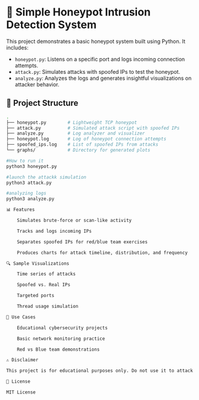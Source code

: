 
# 🐍 Simple Honeypot Intrusion Detection System

This project demonstrates a basic honeypot system built using Python. It includes:

- `honeypot.py`: Listens on a specific port and logs incoming connection attempts.
- `attack.py`: Simulates attacks with spoofed IPs to test the honeypot.
- `analyze.py`: Analyzes the logs and generates insightful visualizations on attacker behavior.

## 📁 Project Structure

```bash
.
├── honeypot.py        # Lightweight TCP honeypot
├── attack.py          # Simulated attack script with spoofed IPs
├── analyze.py         # Log analyzer and visualizer
├── honeypot.log       # Log of honeypot connection attempts
├── spoofed_ips.log    # List of spoofed IPs from attacks
└── graphs/            # Directory for generated plots

#How to run it
python3 honeypot.py

#launch the attackk simulation
python3 attack.py

#analyzing logs
python3 analyze.py

📊 Features

    Simulates brute-force or scan-like activity

    Tracks and logs incoming IPs

    Separates spoofed IPs for red/blue team exercises

    Produces charts for attack timeline, distribution, and frequency

🔍 Sample Visualizations

    Time series of attacks

    Spoofed vs. Real IPs

    Targeted ports

    Thread usage simulation

📌 Use Cases

    Educational cybersecurity projects

    Basic network monitoring practice

    Red vs Blue team demonstrations

⚠️ Disclaimer

This project is for educational purposes only. Do not use it to attack systems you do not own or have permission to test.

📎 License

MIT License
